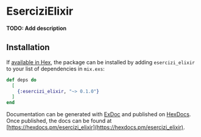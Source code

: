 # EserciziElixir

**TODO: Add description**

## Installation

If [available in Hex](https://hex.pm/docs/publish), the package can be installed
by adding `esercizi_elixir` to your list of dependencies in `mix.exs`:

```elixir
def deps do
  [
    {:esercizi_elixir, "~> 0.1.0"}
  ]
end
```

Documentation can be generated with [ExDoc](https://github.com/elixir-lang/ex_doc)
and published on [HexDocs](https://hexdocs.pm). Once published, the docs can
be found at [https://hexdocs.pm/esercizi_elixir](https://hexdocs.pm/esercizi_elixir).


